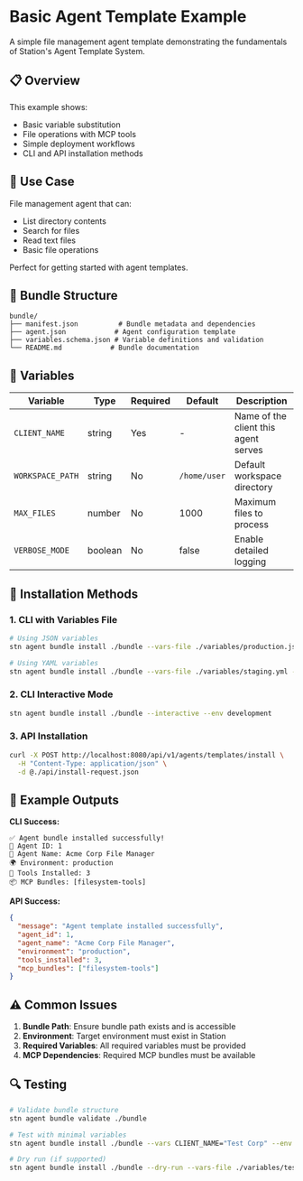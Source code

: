 # Basic Agent Template Example

A simple file management agent template demonstrating the fundamentals of Station's Agent Template System.

## 📋 Overview

This example shows:
- Basic variable substitution
- File operations with MCP tools
- Simple deployment workflows
- CLI and API installation methods

## 🎯 Use Case

File management agent that can:
- List directory contents
- Search for files
- Read text files
- Basic file operations

Perfect for getting started with agent templates.

## 📁 Bundle Structure

```
bundle/
├── manifest.json          # Bundle metadata and dependencies
├── agent.json            # Agent configuration template
├── variables.schema.json # Variable definitions and validation
└── README.md            # Bundle documentation
```

## 🔧 Variables

| Variable | Type | Required | Default | Description |
|----------|------|----------|---------|-------------|
| `CLIENT_NAME` | string | Yes | - | Name of the client this agent serves |
| `WORKSPACE_PATH` | string | No | `/home/user` | Default workspace directory |
| `MAX_FILES` | number | No | 1000 | Maximum files to process |
| `VERBOSE_MODE` | boolean | No | false | Enable detailed logging |

## 🚀 Installation Methods

### 1. CLI with Variables File

```bash
# Using JSON variables
stn agent bundle install ./bundle --vars-file ./variables/production.json --env production

# Using YAML variables  
stn agent bundle install ./bundle --vars-file ./variables/staging.yml --env staging
```

### 2. CLI Interactive Mode

```bash
stn agent bundle install ./bundle --interactive --env development
```

### 3. API Installation

```bash
curl -X POST http://localhost:8080/api/v1/agents/templates/install \
  -H "Content-Type: application/json" \
  -d @./api/install-request.json
```

## 📝 Example Outputs

**CLI Success:**
```
✅ Agent bundle installed successfully!
🤖 Agent ID: 1
📝 Agent Name: Acme Corp File Manager
🌍 Environment: production
🔧 Tools Installed: 3
📦 MCP Bundles: [filesystem-tools]
```

**API Success:**
```json
{
  "message": "Agent template installed successfully",
  "agent_id": 1,
  "agent_name": "Acme Corp File Manager",
  "environment": "production",
  "tools_installed": 3,
  "mcp_bundles": ["filesystem-tools"]
}
```

## ⚠️ Common Issues

1. **Bundle Path**: Ensure bundle path exists and is accessible
2. **Environment**: Target environment must exist in Station
3. **Required Variables**: All required variables must be provided
4. **MCP Dependencies**: Required MCP bundles must be available

## 🔍 Testing

```bash
# Validate bundle structure
stn agent bundle validate ./bundle

# Test with minimal variables
stn agent bundle install ./bundle --vars CLIENT_NAME="Test Corp" --env test

# Dry run (if supported)
stn agent bundle install ./bundle --dry-run --vars-file ./variables/test.json
```
